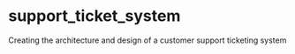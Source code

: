 # support_ticket_system
 Creating the architecture and design of a customer support ticketing system
